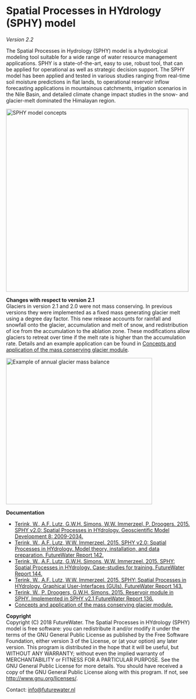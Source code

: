 # Spatial Processes in HYdrology (SPHY) model
<i>Version 2.2</i>

The Spatial Processes in Hydrology (SPHY) model is a hydrological modeling tool suitable for a wide range of water resource management applications. SPHY is a state-of-the-art, easy to use, robust tool, that can be applied for operational as well as strategic decision support. The SPHY model has been applied and tested in various studies ranging from real-time soil moisture predictions in flat lands, to operational reservoir inflow forecasting applications in mountainous catchments, irrigation scenarios in the Nile Basin, and detailed climate change impact studies in the snow- and glacier-melt dominated the Himalayan region.

<img src="https://github.com/WilcoTerink/SPHY/blob/SPHY2.0/SPHY_concepts.jpg" alt="SPHY model concepts" height="500" width="500">

<b>Changes with respect to version 2.1</b></br>
Glaciers in version 2.1 and 2.0 were not mass conserving. In previous versions they were implemented as a fixed mass generating glacier melt using a degree day factor. This new release accounts for rainfall and snowfall onto the glacier, accumulation and melt of snow, and redistribution of ice from the accumulation to the ablation zone. These modifications allow glaciers to retreat over time if the melt rate is higher than the accumulation rate. Details and an example application can be found in <a href="https://github.com/WilcoTerink/SPHY/blob/SPHY2.2/SPHY2.2 mass conserving glacier module.pptx">Concepts and application of the mass conserving glacier module</a>.

<img src="https://github.com/WilcoTerink/SPHY/blob/SPHY2.2/glacier_mass_balance.jpg" alt="Example of annual glacier mass balance" height="400" width="400">

<b>Documentation</b>
<ul>

<li><a href="http://www.geosci-model-dev.net/8/2009/2015/gmd-8-2009-2015.pdf" target="_blank">Terink, W., A.F. Lutz, G.W.H. Simons, W.W. Immerzeel, P. Droogers. 2015. SPHY v2.0: Spatial Processes in HYdrology. Geoscientific Model Development 8: 2009-2034.</a></li>

<li><a href="https://github.com/WilcoTerink/SPHY/blob/SPHY2.1/SPHY_manualV6.pdf" target="_blank">Terink, W., A.F. Lutz, W.W. Immerzeel. 2015. SPHY v2.0: Spatial Processes in HYdrology. Model theory, installation, and data preparation. FutureWater Report 142.</a></li>

<li><a href="https://github.com/WilcoTerink/SPHY/blob/SPHY2.1/SPHY_case_studies.pdf" target="_blank">Terink, W., A.F. Lutz, G.W.H. Simons, W.W. Immerzeel. 2015. SPHY: Spatial Processes in HYdrology. Case-studies for training. FutureWater Report 144.</a></li>

<li><a href="https://github.com/WilcoTerink/SPHY/blob/SPHY2.1/SPHY_GUIs.pdf" target="_blank">Terink, W., A.F. Lutz, W.W. Immerzeel. 2015. SPHY: Spatial Processes in HYdrology. Graphical User-Interfaces (GUIs). FutureWater Report 143.</a></li>

<li><a href="https://github.com/WilcoTerink/SPHY/blob/SPHY2.1/SPHY_reservoir_module.pdf" target="_blank">Terink, W., P. Droogers, G.W.H. Simons. 2015. Reservoir module in SPHY. Implemented in SPHY v2.1 FutureWater Report 136.</a></li>

<li><a href="https://github.com/WilcoTerink/SPHY/blob/SPHY2.2/SPHY2.2 mass conserving glacier module.pptx">Concepts and application of the mass conserving glacier module.</a></li>

</ul>

<b>Copyright</b></br>
Copyright (C) 2018 FutureWater. The Spatial Processes in HYdrology (SPHY) model is free software: you can redistribute it and/or modify it under the terms of the GNU General Public License as published by the Free Software Foundation, either version 3 of the License, or (at your option) any later version. This program is distributed in the hope that it will be useful, but WITHOUT ANY WARRANTY; without even the implied warranty of MERCHANTABILITY or FITNESS FOR A PARTICULAR PURPOSE. See the GNU General Public License for more details. You should have received a copy of the GNU General Public License along with this program. If not, see <a href="http://www.gnu.org/licenses/" target="_blank">http://www.gnu.org/licenses/</a>.

Contact:
info@futurewater.nl
